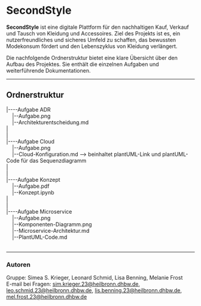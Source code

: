 # SecondStyle

**SecondStyle** ist eine digitale Plattform für den nachhaltigen Kauf, Verkauf und Tausch von Kleidung und Accessoires. Ziel des Projekts ist es, ein nutzerfreundliches und sicheres Umfeld zu schaffen, das bewussten Modekonsum fördert und den Lebenszyklus von Kleidung verlängert.

Die nachfolgende Ordnerstruktur bietet eine klare Übersicht über den Aufbau des Projektes. Sie enthält die einzelnen Aufgaben und weiterführende Dokumentationen.

---

## Ordnerstruktur

|----Aufgabe ADR<br>
&nbsp;&nbsp;&nbsp;&nbsp;|--Aufgabe.png<br>
&nbsp;&nbsp;&nbsp;&nbsp;|--Architekturentscheidung.md<br>
|<br>
|<br>
|----Aufgabe Cloud<br>
&nbsp;&nbsp;&nbsp;&nbsp;|--Aufgabe.png<br>
&nbsp;&nbsp;&nbsp;&nbsp;|--Cloud-Konfiguration.md --> beinhaltet plantUML-Link und plantUML-Code für das Sequenzdiagramm<br>
|<br>
|<br>
|----Aufgabe Konzept<br>
&nbsp;&nbsp;&nbsp;&nbsp;|--Aufgabe.pdf<br>
&nbsp;&nbsp;&nbsp;&nbsp;|--Konzept.ipynb<br>
|<br>
|<br>
|----Aufgabe Microservice<br>
&nbsp;&nbsp;&nbsp;&nbsp;|--Aufgabe.png<br>
&nbsp;&nbsp;&nbsp;&nbsp;|--Komponenten-Diagramm.png<br>
&nbsp;&nbsp;&nbsp;&nbsp;|--Microservice-Architektur.md<br>
&nbsp;&nbsp;&nbsp;&nbsp;|--PlantUML-Code.md<br>
<br>

---

### Autoren

Gruppe:  Simea S. Krieger, Leonard Schmid, Lisa Benning, Melanie Frost<br>
E-mail bei Fragen: sim.krieger.23@heilbronn.dhbw.de, leo.schmid.23@heilbronn.dhbw.de, lis.benning.23@heilbronn.dhbw.de, mel.frost.23@heilbronn.dhbw.de
